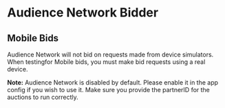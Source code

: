 # Audience Network Bidder

## Mobile Bids

Audience Network will not bid on requests made from device simulators.
When testingfor Mobile bids, you must make bid requests using a real device.

**Note:** Audience Network is disabled by default. Please enable it in the app config if you wish to use it. Make sure you provide the partnerID for the auctions to run correctly.